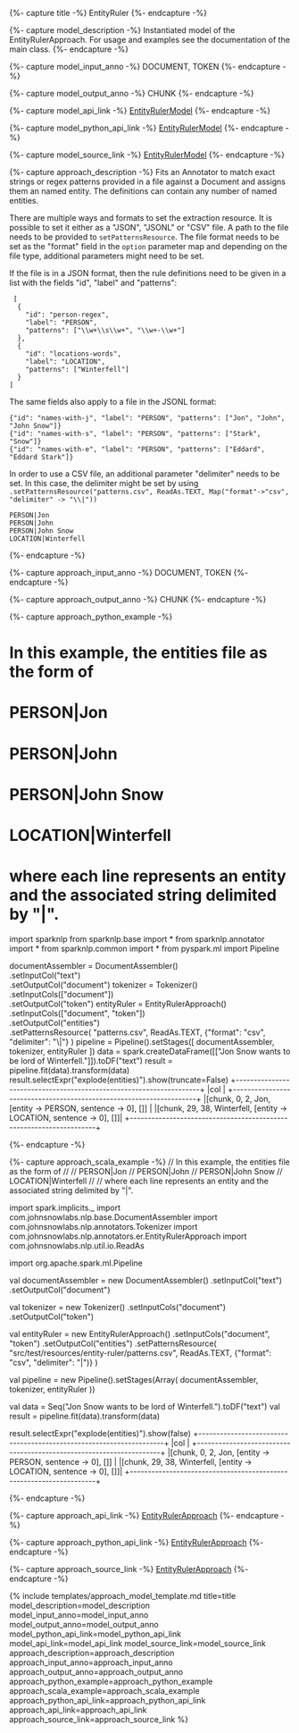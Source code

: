 {%- capture title -%}
EntityRuler
{%- endcapture -%}

{%- capture model_description -%}
Instantiated model of the EntityRulerApproach.
For usage and examples see the documentation of the main class.
{%- endcapture -%}

{%- capture model_input_anno -%}
DOCUMENT, TOKEN
{%- endcapture -%}

{%- capture model_output_anno -%}
CHUNK
{%- endcapture -%}

{%- capture model_api_link -%}
[EntityRulerModel](/api/com/johnsnowlabs/nlp/annotators/er/EntityRulerModel)
{%- endcapture -%}

{%- capture model_python_api_link -%}
[EntityRulerModel](/api/python/reference/autosummary/sparknlp/annotator/er/entity_ruler/index.html#sparknlp.annotator.er.entity_ruler.EntityRulerModel)
{%- endcapture -%}

{%- capture model_source_link -%}
[EntityRulerModel](https://github.com/JohnSnowLabs/spark-nlp/tree/master/src/main/scala/com/johnsnowlabs/nlp/annotators/er/EntityRulerModel.scala)
{%- endcapture -%}

{%- capture approach_description -%}
Fits an Annotator to match exact strings or regex patterns provided in a file against a Document and assigns them an
named entity. The definitions can contain any number of named entities.

There are multiple ways and formats to set the extraction resource. It is possible to set it either as a "JSON",
"JSONL" or "CSV" file. A path to the file needs to be provided to `setPatternsResource`. The file format needs to be
set as the "format" field in the `option` parameter map and depending on the file type, additional parameters might
need to be set.

If the file is in a JSON format, then the rule definitions need to be given in a list with the fields "id", "label"
and "patterns":
```
 [
  {
    "id": "person-regex",
    "label": "PERSON",
    "patterns": ["\\w+\\s\\w+", "\\w+-\\w+"]
  },
  {
    "id": "locations-words",
    "label": "LOCATION",
    "patterns": ["Winterfell"]
  }
]
```

The same fields also apply to a file in the JSONL format:
```
{"id": "names-with-j", "label": "PERSON", "patterns": ["Jon", "John", "John Snow"]}
{"id": "names-with-s", "label": "PERSON", "patterns": ["Stark", "Snow"]}
{"id": "names-with-e", "label": "PERSON", "patterns": ["Eddard", "Eddard Stark"]}
```


In order to use a CSV file, an additional parameter "delimiter" needs to be set. In this case, the delimiter might be
set by using `.setPatternsResource("patterns.csv", ReadAs.TEXT, Map("format"->"csv", "delimiter" -> "\\|"))`
```
PERSON|Jon
PERSON|John
PERSON|John Snow
LOCATION|Winterfell
```
{%- endcapture -%}

{%- capture approach_input_anno -%}
DOCUMENT, TOKEN
{%- endcapture -%}

{%- capture approach_output_anno -%}
CHUNK
{%- endcapture -%}

{%- capture approach_python_example -%}
# In this example, the entities file as the form of
#
# PERSON|Jon
# PERSON|John
# PERSON|John Snow
# LOCATION|Winterfell
#
# where each line represents an entity and the associated string delimited by "|".

import sparknlp
from sparknlp.base import *
from sparknlp.annotator import *
from sparknlp.common import *
from pyspark.ml import Pipeline

documentAssembler = DocumentAssembler() \
    .setInputCol("text") \
    .setOutputCol("document")
tokenizer = Tokenizer() \
    .setInputCols(["document"]) \
    .setOutputCol("token")
entityRuler = EntityRulerApproach() \
    .setInputCols(["document", "token"]) \
    .setOutputCol("entities") \
    .setPatternsResource(
      "patterns.csv",
      ReadAs.TEXT,
      {"format": "csv", "delimiter": "\\|"}
    )
pipeline = Pipeline().setStages([
    documentAssembler,
    tokenizer,
    entityRuler
])
data = spark.createDataFrame([["Jon Snow wants to be lord of Winterfell."]]).toDF("text")
result = pipeline.fit(data).transform(data)
result.selectExpr("explode(entities)").show(truncate=False)
+--------------------------------------------------------------------+
|col                                                                 |
+--------------------------------------------------------------------+
|[chunk, 0, 2, Jon, [entity -> PERSON, sentence -> 0], []]           |
|[chunk, 29, 38, Winterfell, [entity -> LOCATION, sentence -> 0], []]|
+--------------------------------------------------------------------+

{%- endcapture -%}

{%- capture approach_scala_example -%}
// In this example, the entities file as the form of
//
// PERSON|Jon
// PERSON|John
// PERSON|John Snow
// LOCATION|Winterfell
//
// where each line represents an entity and the associated string delimited by "|".

import spark.implicits._
import com.johnsnowlabs.nlp.base.DocumentAssembler
import com.johnsnowlabs.nlp.annotators.Tokenizer
import com.johnsnowlabs.nlp.annotators.er.EntityRulerApproach
import com.johnsnowlabs.nlp.util.io.ReadAs

import org.apache.spark.ml.Pipeline

val documentAssembler = new DocumentAssembler()
  .setInputCol("text")
  .setOutputCol("document")

val tokenizer = new Tokenizer()
  .setInputCols("document")
  .setOutputCol("token")

val entityRuler = new EntityRulerApproach()
  .setInputCols("document", "token")
  .setOutputCol("entities")
  .setPatternsResource(
    "src/test/resources/entity-ruler/patterns.csv",
    ReadAs.TEXT,
    {"format": "csv", "delimiter": "|")}
  )

val pipeline = new Pipeline().setStages(Array(
  documentAssembler,
  tokenizer,
  entityRuler
))

val data = Seq("Jon Snow wants to be lord of Winterfell.").toDF("text")
val result = pipeline.fit(data).transform(data)

result.selectExpr("explode(entities)").show(false)
+--------------------------------------------------------------------+
|col                                                                 |
+--------------------------------------------------------------------+
|[chunk, 0, 2, Jon, [entity -> PERSON, sentence -> 0], []]           |
|[chunk, 29, 38, Winterfell, [entity -> LOCATION, sentence -> 0], []]|
+--------------------------------------------------------------------+

{%- endcapture -%}

{%- capture approach_api_link -%}
[EntityRulerApproach](/api/com/johnsnowlabs/nlp/annotators/er/EntityRulerApproach)
{%- endcapture -%}

{%- capture approach_python_api_link -%}
[EntityRulerApproach](/api/python/reference/autosummary/sparknlp/annotator/er/entity_ruler/index.html#sparknlp.annotator.er.entity_ruler.EntityRulerApproach)
{%- endcapture -%}

{%- capture approach_source_link -%}
[EntityRulerApproach](https://github.com/JohnSnowLabs/spark-nlp/tree/master/src/main/scala/com/johnsnowlabs/nlp/annotators/er/EntityRulerApproach.scala)
{%- endcapture -%}


{% include templates/approach_model_template.md
title=title
model_description=model_description
model_input_anno=model_input_anno
model_output_anno=model_output_anno
model_python_api_link=model_python_api_link
model_api_link=model_api_link
model_source_link=model_source_link
approach_description=approach_description
approach_input_anno=approach_input_anno
approach_output_anno=approach_output_anno
approach_python_example=approach_python_example
approach_scala_example=approach_scala_example
approach_python_api_link=approach_python_api_link
approach_api_link=approach_api_link
approach_source_link=approach_source_link
%}
